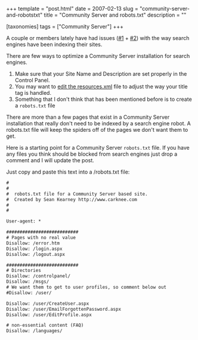 +++
template = "post.html"
date = 2007-02-13
slug = "community-server-and-robotstxt"
title = "Community Server and robots.txt"
description = ""

[taxonomies]
tags = ["Community Server"]
+++

A couple or members lately have had issues ([#1](http://communityserver.org/forums/566086/ShowThread.aspx) + [#2](http://communityserver.org/forums/567914/ShowThread.aspx)) with the way search engines have been indexing their sites.

<!-- more -->

There are few ways to optimize a Community Server installation for search engines.

1.  Make sure that your Site Name and Description are set properly in the Control Panel.
2.  You may want to [edit the resources.xml](http://communityserver.org/forums/548805/ShowThread.aspx) file to adjust the way your title tag is handled.
3.  Something that I don't think that has been mentioned before is to create a `robots.txt` file

There are more than a few pages that exist in a Community Server installation that really don't need to be indexed by a search engine robot. A robots.txt file will keep the spiders off of the pages we don't want them to get.

Here is a starting point for a Community Server `robots.txt` file. If you have any files you think should be blocked from search engines just drop a comment and I will update the post.

Just copy and paste this text into a /robots.txt file:

```txt
#
#
#  robots.txt file for a Community Server based site.
#  Created by Sean Kearney http://www.carknee.com
#
#  

User-agent: *

###########################
# Pages with no real value
Disallow: /error.htm
Disallow: /login.aspx
Disallow: /logout.aspx

###########################
# Directories 
Disallow: /controlpanel/
Disallow: /msgs/
# We want them to get to user profiles, so comment below out
#Disallow: /user/ 

Disallow: /user/CreateUser.aspx
Disallow: /user/EmailForgottenPassword.aspx
Disallow: /user/EditProfile.aspx

# non-essential content (FAQ)
Disallow: /languages/
```
